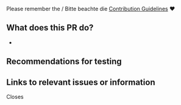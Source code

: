 Please remember the / Bitte beachte die [Contribution Guidelines](https://github.com/FUB-HCC/20-SWP-CodingOpenness/blob/master/CONTRIBUTION.md) :heart:

## What does this PR do?

-

<!-- Concise description of what this PR achieves, including any context. -->

## Recommendations for testing

<!-- Tips for testing this PR, or anything you want to bring special attention to. -->

## Links to relevant issues or information

Closes

<!-- Link to relevant issues, comments, etc. -->
